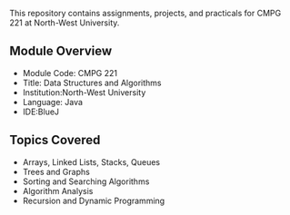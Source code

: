 This repository contains assignments, projects, and practicals for CMPG 221 at North-West University.

## Module Overview

- Module Code: CMPG 221  
- Title: Data Structures and Algorithms  
- Institution:North-West University  
- Language: Java 
- IDE:BlueJ

## Topics Covered

- Arrays, Linked Lists, Stacks, Queues  
- Trees and Graphs  
- Sorting and Searching Algorithms  
- Algorithm Analysis   
- Recursion and Dynamic Programming  
